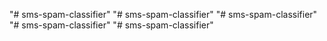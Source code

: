 "# sms-spam-classifier" 
"# sms-spam-classifier" 
"# sms-spam-classifier" 
"# sms-spam-classifier" 
"# sms-spam-classifier" 
